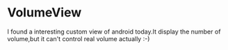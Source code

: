 # VolumeView
I found a interesting custom view of android today.It display the number of volume,but it can't control real volume actually :-)
